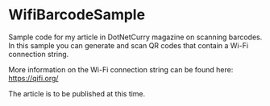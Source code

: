 # WifiBarcodeSample
Sample code for my article in DotNetCurry magazine on scanning barcodes. In this sample you can generate and scan QR codes that contain a Wi-Fi connection string.

More information on the Wi-Fi connection string can be found here: https://qifi.org/

The article is to be published at this time.

